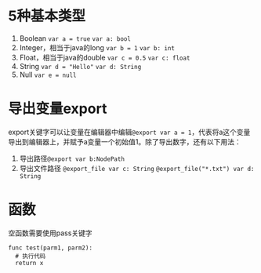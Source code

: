 # 5种基本类型  
1. Boolean  `var a = true` `var a: bool`
2. Integer，相当于java的long  `var b = 1` `var b: int`
3. Float，相当于java的double  `var c = 0.5` `var c: float`
4. String  `var d = "Hello"` `var d: String`
5. Null  `var e = null`

# 导出变量export
export关键字可以让变量在编辑器中编辑`@export var a = 1`，代表将a这个变量导出到编辑器上，并赋予a变量一个初始值1。除了导出数字，还有以下用法：
1. 导出路径`@export var b:NodePath`
2. 导出文件路径 `@export_file var c: String` `@export_file("*.txt") var d: String`

# 函数
空函数需要使用pass关键字
```
func test(parm1, parm2):
  # 执行代码
  return x
```
